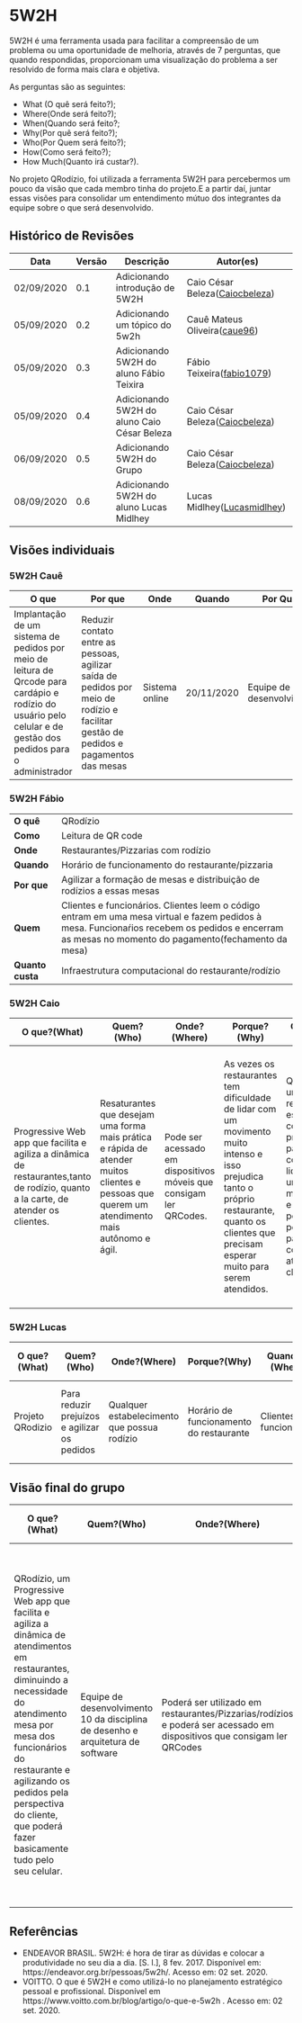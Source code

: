 
# 5W2H



<p>5W2H é uma ferramenta usada para facilitar a compreensão de um problema ou uma oportunidade de melhoria, através de 7 perguntas, que quando respondidas, proporcionam uma visualização do problema a ser resolvido de forma mais clara e objetiva.<br>

As perguntas são as seguintes:<br>

<ul>

<li> What (O quê será feito?);</li>

<li> Where(Onde será feito?);</li>

<li> When(Quando será feito?;</li>

<li> Why(Por quê será feito?);</li>

<li> Who(Por Quem será feito?);</li>

<li> How(Como será feito?);</li>

<li> How Much(Quanto irá custar?).</li>

</ul>

</p>



<p>

No projeto QRodízio, foi utilizada a ferramenta 5W2H para percebermos um pouco da visão que cada membro tinha do projeto.E a partir daí, juntar essas visões para consolidar um entendimento mútuo dos integrantes da equipe sobre o que será desenvolvido.

</p>



## Histórico de Revisões

<table>
<thead>
<tr>
<th>Data</th>
<th>Versão</th>
<th>Descrição</th>
<th>Autor(es)</th>
</tr>
</thead>
<tbody>
<tr>
<td>02/09/2020</td>
<td>0.1</td>
<td>Adicionando introdução de 5W2H</td>
<td>
Caio César Beleza(<a  target="blank"  href="https://github.com/Caiocbeleza">Caiocbeleza</a>)
</td>
</tr>
<tr>
<td>05/09/2020</td>
<td>0.2</td>
<td>Adicionando um tópico do 5w2h</td>
<td>
Cauê Mateus Oliveira(<a  target="blank"  href="https://github.com/caue96">caue96</a>)
</td>
</tr>
<tr>
<td>05/09/2020</td>
<td>0.3</td>
<td>Adicionando 5W2H do aluno Fábio Teixira</td>
<td>
Fábio Teixeira(<a  target="blank"  href="https://github.com/fabio1079">fabio1079</a>)
</td>
</tr>
<tr>
<td>05/09/2020</td>
<td>0.4</td>
<td>Adicionando 5W2H do aluno Caio César Beleza</td>
<td>
Caio César Beleza(<a  target="blank"  href="https://github.com/Caiocbeleza">Caiocbeleza</a>)
</td>
</tr>
<tr>
<td>06/09/2020</td>
<td>0.5</td>
<td>Adicionando 5W2H do Grupo</td>
<td>
Caio César Beleza(<a  target="blank"  href="https://github.com/Caiocbeleza">Caiocbeleza</a>)
</td>
<tr>
<td>08/09/2020</td>
<td>0.6</td>
<td>Adicionando 5W2H do aluno Lucas Midlhey</td>
<td>
Lucas Midlhey(<a  target="blank"  href="https://github.com/lucasmidlhey">Lucasmidlhey</a>)
</td>
</tr>
</tr>
</tbody>
</table>



## Visões individuais



### 5W2H Cauê



| O que | Por que | Onde | Quando | Por Quem | Como | Quanto |
| ----- | ------- | ---- | ------ | -------- | ---- | ------ |
| Implantação de um sistema de pedidos por meio de leitura de Qrcode para cardápio e rodízio do usuário pelo celular e de gestão dos pedidos para o administrador | Reduzir contato entre as pessoas, agilizar saída de pedidos por meio de rodízio e facilitar gestão de pedidos e pagamentos das mesas | Sistema online | 20/11/2020 | Equipe de desenvolvimento | Desenvolvimento pela equipe 10 da matéria de Desenho e Arquitetura de Software | Custos descritos no TAP |



### 5W2H Fábio

<table>
<tr>
<td><strong>O quê</strong></td>
<td>QRodízio</td>
</tr>
<tr>
<td><strong>Como</strong></td>
<td>Leitura de QR code</td>
</tr>
<tr>
<td><strong>Onde</strong></td>
<td>Restaurantes/Pizzarias com rodízio</td>
</tr>
<tr>
<td><strong>Quando</strong></td>
<td>Horário de funcionamento do restaurante/pizzaria</td>
</tr>
<tr>
<td><strong>Por que</strong></td>
<td>Agilizar a formação de mesas e distribuição de rodízios a essas mesas</td>
</tr>
<tr>
<td><strong>Quem</strong></td>
<td>Clientes e funcionários. Clientes leem o código entram em uma mesa virtual e fazem pedidos à mesa. Funcionaŕios recebem os pedidos e encerram as mesas no momento do pagamento(fechamento da mesa)</td>
</tr>
<tr>
<td><strong>Quanto custa</strong></td>
<td>Infraestrutura computacional do restaurante/rodízio</td>
</tr>
</table>

### 5W2H Caio

|O que?(What)|Quem?(Who)|Onde?(Where)|Porque?(Why)|Quando?(When)|Como?(How)|Quanto?(How Much)|
|----|----|----|----|----|----|----|
|Progressive Web app que facilita e agiliza a dinâmica de restaurantes,tanto de rodízio, quanto a la carte, de atender os clientes.|Resaturantes que desejam uma forma mais prática e rápida de atender muitos clientes e pessoas que querem um atendimento mais autônomo e ágil.|Pode ser acessado em dispositivos móveis que consigam ler QRCodes.|As vezes os restaurantes tem dificuldade de lidar com um movimento muito intenso e isso prejudica tanto o próprio restaurante, quanto os clientes que precisam esperar muito para serem atendidos.|Quando um restaurante estiver com problemas para conseguir lidar com um grande movimento e com pouco pessoal para conseguir atender os clientes. |A plataforma permitirá o cliente fazer pedidos sem a necessidade de chamar garçons, além de permitir ver o cardápio a qualquer hora, fazer o pagamento online, basicamente fazer toda a dinâmica de uma refeição em restaurante pelo aplicativo.|O valor terá de ser acordado com os restaurantes interessados.|

  ### 5W2H Lucas
|O que?(What)|Quem?(Who)|Onde?(Where)|Porque?(Why)|Quando?(When)|Como?(How)|Quanto?(How Much)|
|----|----|----|----|----|----|----|
|Projeto QRodizio|Para reduzir prejuízos e agilizar os pedidos|Qualquer estabelecimento que possua rodízio|Horário de funcionamento do restaurante|Clientes e funcionários|Aplicativo web para automatizar pedidos em rodízio através de QR code|Valor da produção do produto e adequação do restaurante|

## Visão final do grupo


|O que?(What)|Quem?(Who)|Onde?(Where)|Porque?(Why)|Quando?(When)|Como?(How)|Quanto?(How Much)|
|----|----|----|----|----|----|----|
|QRodízio, um Progressive Web app que facilita e agiliza a dinâmica de atendimentos em restaurantes, diminuindo a necessidade do atendimento mesa por mesa dos funcionários do restaurante e agilizando os pedidos pela perspectiva do cliente, que poderá fazer basicamente tudo pelo seu celular.|Equipe de desenvolvimento 10 da disciplina de desenho e arquitetura de software|Poderá ser utilizado em restaurantes/Pizzarias/rodízios e poderá ser acessado em dispositivos que consigam ler QRCodes|Para agilizar o atendimento em restaurantes e facilitar a gestão de pedidos e pagamentos, além de reduzir o contato desnecessário entre as pessoas.|No 1º semestre de 2020 da Universidade de Brasília(UnB)|O cliente poderá ler o QRCode de sua mesa, assim sendo redirecionado para o sistema QRodízio, onde poderá fazer basicamente toda a dinânimca de uma refeição em restaurante com funcionalidades como: ver o cardápio, fazer seus pedidos, pagar sua conta e chamar um garçom. E os funcionários e admnistradores do restaurante poderão gerenciar as mesas , os pedidos e os pagamentos pelo sistema.|Custos descritos no [TAP](../docs/termo_de_abertura.md) |



## Referências



<ul>

<li>ENDEAVOR BRASIL. 5W2H: é hora de tirar as dúvidas e colocar a produtividade no seu dia a dia. [S. l.], 8 fev. 2017. Disponível em: https://endeavor.org.br/pessoas/5w2h/. Acesso em: 02 set. 2020.</li>



<li>VOITTO. O que é 5W2H e como utilizá-lo no planejamento estratégico pessoal e profissional. Disponível em https://www.voitto.com.br/blog/artigo/o-que-e-5w2h . Acesso em: 02 set. 2020.</li>

</ul>

